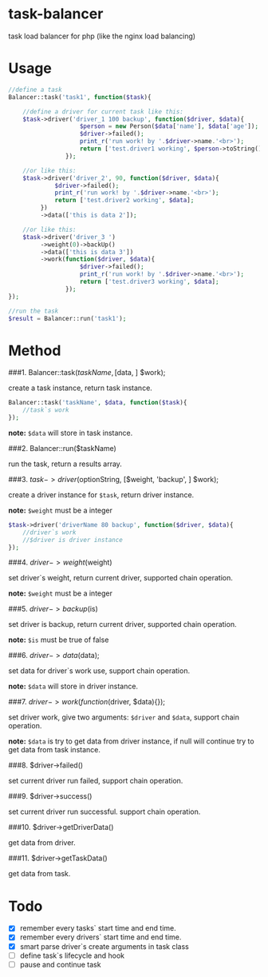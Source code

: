 # task-balancer
task load balancer for php (like the nginx load balancing)

# Usage

```php
//define a task
Balancer::task('task1', function($task){

    //define a driver for current task like this:
    $task->driver('driver_1 100 backup', function($driver, $data){
                    $person = new Person($data['name'], $data['age']);
                    $driver->failed();
                    print_r('run work! by '.$driver->name.'<br>');
                    return ['test.driver1 working', $person->toString()];
                });

    //or like this:
    $task->driver('driver_2', 90, function($driver, $data){
             $driver->failed();
             print_r('run work! by '.$driver->name.'<br>');
             return ['test.driver2 working', $data];
         })
         ->data(['this is data 2']);

    //or like this:
    $task->driver('driver_3 ')
         ->weight(0)->backUp()
         ->data(['this is data 3'])
         ->work(function($driver, $data){
                    $driver->failed();
                    print_r('run work! by '.$driver->name.'<br>');
                    return ['test.driver3 working', $data];
                });
});

//run the task
$result = Balancer::run('task1');
```

# Method

###1. Balancer::task($taskName, [$data, ] $work);

create a task instance, return task instance.

```php
Balancer::task('taskName', $data, function($task){
    //task`s work
});
```

**note:** `$data` will store in task instance.

###2. Balancer::run($taskName)

run the task, return a results array.

###3. $task->driver($optionString, [$weight, 'backup', ] $work);

create a driver instance for `$task`, return driver instance.

**note:** `$weight` must be a integer

```php
$task->driver('driverName 80 backup', function($driver, $data){
    //driver`s work
    //$driver is driver instance
});
```

###4. $driver->weight($weight)

set driver`s weight, return current driver,
supported chain operation.

**note:** `$weight` must be a integer

###5. $driver->backup($is)

set driver is backup, return current driver,
supported chain operation.

**note:** `$is` must be true of false

###6. $driver->data($data);

set data for driver`s work use,
support chain operation.

**note:** `$data` will store in driver instance.

###7. $driver->work(function($driver, $data){});

set driver work, give two arguments: `$driver` and `$data`,
support chain operation.

**note:** `$data` is try to get data from driver instance,
if null will continue try to get data from task instance.

###8. $driver->failed()

set current driver run failed,
support chain operation.

###9. $driver->success()

set current driver run successful.
support chain operation.

###10. $driver->getDriverData()

get data from driver.

###11. $driver->getTaskData()

get data from task.

# Todo

- [x] remember every tasks` start time and end time.
- [x] remember every drivers` start time and end time.
- [x] smart parse driver`s create arguments in task class
- [ ] define task`s lifecycle and hook
- [ ] pause and continue task
